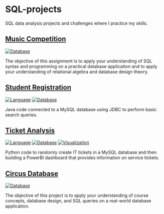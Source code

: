 # SQL-projects

SQL data analysis projects and challenges where I practice my skills.

## [Music Competition](https://github.com/jennbushey/SQL-projects/tree/main/music-competition)

[![Database](https://img.shields.io/badge/database-MySQL-green.svg)](https://www.mysql.com/)

The objective of this assignment is to apply your understanding of SQL syntax and programming on a practical database application and to apply your understanding of relational algebra and database design theory.

## [Student Registration](https://github.com/jennbushey/SQL-projects/tree/main/student-registration)

[![Language](https://img.shields.io/badge/language-Java-blue.svg)](https://www.java.com/)
[![Database](https://img.shields.io/badge/database-MySQL-green.svg)](https://www.mysql.com/)

Java code connected to a MySQL database using JDBC to perform basic search queries.

## [Ticket Analysis](https://github.com/jennbushey/SQL-projects/tree/main/ticket-analysis)

[![Language](https://img.shields.io/badge/language-Python-blue.svg)](https://www.python.org/)
[![Database](https://img.shields.io/badge/database-MySQL-green.svg)](https://www.mysql.com/)
[![Visualization](https://img.shields.io/badge/visualization-Power%20BI-purple.svg)](https://powerbi.microsoft.com/)

Python code to randomly create IT tickets in a MySQL database and then building a PowerBI dashboard that provides information on service tickets.

## [Circus Database](https://github.com/jennbushey/SQL-projects/tree/main/circus-database)

[![Database](https://img.shields.io/badge/database-MySQL-green.svg)](https://www.mysql.com/)

The objective of this project is to apply your understanding of course concepts, database design, and SQL queries on a real-world database application.
